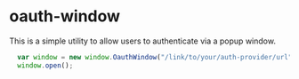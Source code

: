 oauth-window
===============

This is a simple utility to allow users to authenticate via a popup window.



```javascript
  var window = new window.OauthWindow("/link/to/your/auth-provider/url", 500);
  window.open();
